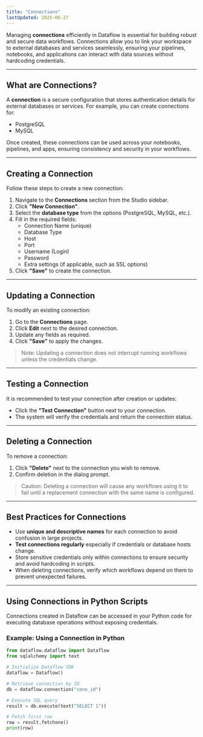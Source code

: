 ```yaml
---
title: "Connections"
lastUpdated: 2025-06-27
---
```


Managing **connections** efficiently in Dataflow is essential for building robust and secure data workflows. Connections allow you to link your workspace to external databases and services seamlessly, ensuring your pipelines, notebooks, and applications can interact with data sources without hardcoding credentials.

---

## What are Connections?

A **connection** is a secure configuration that stores authentication details for external databases or services. For example, you can create connections for:

- PostgreSQL
- MySQL

Once created, these connections can be used across your notebooks, pipelines, and apps, ensuring consistency and security in your workflows.

---

## Creating a Connection

Follow these steps to create a new connection:

1. Navigate to the **Connections** section from the Studio sidebar.  
2. Click **"New Connection"**.  
3. Select the **database type** from the options (PostgreSQL, MySQL, etc.).  
4. Fill in the required fields:
   - Connection Name (unique)
   - Database Type
   - Host
   - Port
   - Username (Login)
   - Password
   - Extra settings (if applicable, such as SSL options)
5. Click **"Save"** to create the connection.

<!-- ![Create Connection Screenshot](../../../assets/workspace/studio/connections/create-connection.png) -->

---

## Updating a Connection

To modify an existing connection:

1. Go to the **Connections** page.  
2. Click **Edit** next to the desired connection.  
3. Update any fields as required.  
4. Click **"Save"** to apply the changes.

> Note: Updating a connection does not interrupt running workflows unless the credentials change.

---

## Testing a Connection

It is recommended to test your connection after creation or updates:

- Click the **"Test Connection"** button next to your connection.
- The system will verify the credentials and return the connection status.

<!-- ![Test Connection Screenshot](../../../assets/workspace/studio/connections/test-connection.png) -->

---

## Deleting a Connection

To remove a connection:

1. Click **"Delete"** next to the connection you wish to remove.  
2. Confirm deletion in the dialog prompt.

> Caution: Deleting a connection will cause any workflows using it to fail until a replacement connection with the same name is configured.

---

## Best Practices for Connections

- Use **unique and descriptive names** for each connection to avoid confusion in large projects.  
- **Test connections regularly** especially if credentials or database hosts change.  
- Store sensitive credentials only within connections to ensure security and avoid hardcoding in scripts.  
- When deleting connections, verify which workflows depend on them to prevent unexpected failures.

---

## Using Connections in Python Scripts

Connections created in Dataflow can be accessed in your Python code for executing database operations without exposing credentials.

### Example: Using a Connection in Python

```python
from dataflow.dataflow import Dataflow
from sqlalchemy import text

# Initialize Dataflow SDK
dataflow = Dataflow()

# Retrieve connection by ID
db = dataflow.connection("conn_id")

# Execute SQL query
result = db.execute(text("SELECT 1"))

# Fetch first row
row = result.fetchone()
print(row)

